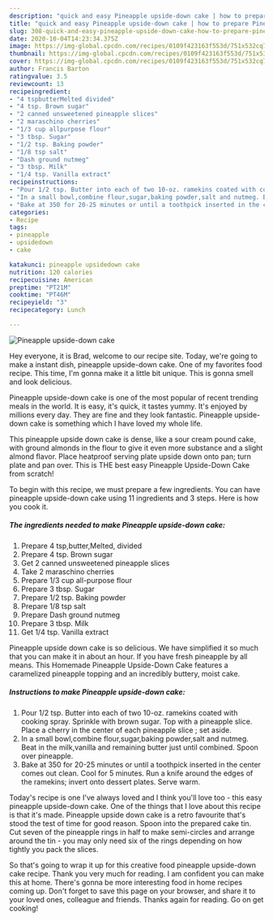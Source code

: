 ```yaml
---
description: "quick and easy Pineapple upside-down cake | how to prepare Pineapple upside-down cake"
title: "quick and easy Pineapple upside-down cake | how to prepare Pineapple upside-down cake"
slug: 308-quick-and-easy-pineapple-upside-down-cake-how-to-prepare-pineapple-upside-down-cake
date: 2020-10-04T14:23:34.375Z
image: https://img-global.cpcdn.com/recipes/0109f423163f553d/751x532cq70/pineapple-upside-down-cake-recipe-main-photo.jpg
thumbnail: https://img-global.cpcdn.com/recipes/0109f423163f553d/751x532cq70/pineapple-upside-down-cake-recipe-main-photo.jpg
cover: https://img-global.cpcdn.com/recipes/0109f423163f553d/751x532cq70/pineapple-upside-down-cake-recipe-main-photo.jpg
author: Francis Barton
ratingvalue: 3.5
reviewcount: 13
recipeingredient:
- "4 tspbutterMelted divided"
- "4 tsp. Brown sugar"
- "2 canned unsweetened pineapple slices"
- "2 maraschino cherries"
- "1/3 cup allpurpose flour"
- "3 tbsp. Sugar"
- "1/2 tsp. Baking powder"
- "1/8 tsp salt"
- "Dash ground nutmeg"
- "3 tbsp. Milk"
- "1/4 tsp. Vanilla extract"
recipeinstructions:
- "Pour 1/2 tsp. Butter into each of two 10-oz. ramekins coated with cooking spray. Sprinkle with brown sugar. Top with a pineapple slice. Place a cherry in the center of each pineapple slice ; set aside."
- "In a small bowl,combine flour,sugar,baking powder,salt and nutmeg. Beat in the milk,vanilla and remaining butter just until combined. Spoon over pineapple."
- "Bake at 350 for 20-25 minutes or until a toothpick inserted in the center comes out clean. Cool for 5 minutes. Run a knife around the edges of the ramekins; invert onto dessert plates. Serve warm."
categories:
- Recipe
tags:
- pineapple
- upsidedown
- cake

katakunci: pineapple upsidedown cake 
nutrition: 120 calories
recipecuisine: American
preptime: "PT21M"
cooktime: "PT46M"
recipeyield: "3"
recipecategory: Lunch

---
```



![Pineapple upside-down cake](https://img-global.cpcdn.com/recipes/0109f423163f553d/751x532cq70/pineapple-upside-down-cake-recipe-main-photo.jpg)

Hey everyone, it is Brad, welcome to our recipe site. Today, we're going to make a instant dish, pineapple upside-down cake. One of my favorites food recipe. This time, I'm gonna make it a little bit unique. This is gonna smell and look delicious.

Pineapple upside-down cake is one of the most popular of recent trending meals in the world. It is easy, it's quick, it tastes yummy. It's enjoyed by millions every day. They are fine and they look fantastic. Pineapple upside-down cake is something which I have loved my whole life.

This pineapple upside down cake is dense, like a sour cream pound cake, with ground almonds in the flour to give it even more substance and a slight almond flavor. Place heatproof serving plate upside down onto pan; turn plate and pan over. This is THE best easy Pineapple Upside-Down Cake from scratch!


To begin with this recipe, we must prepare a few ingredients. You can have pineapple upside-down cake using 11 ingredients and 3 steps. Here is how you cook it.

<!--inarticleads1-->

##### The ingredients needed to make Pineapple upside-down cake:

1. Prepare 4 tsp,butter,Melted, divided
1. Prepare 4 tsp. Brown sugar
1. Get 2 canned unsweetened pineapple slices
1. Take 2 maraschino cherries
1. Prepare 1/3 cup all-purpose flour
1. Prepare 3 tbsp. Sugar
1. Prepare 1/2 tsp. Baking powder
1. Prepare 1/8 tsp salt
1. Prepare Dash ground nutmeg
1. Prepare 3 tbsp. Milk
1. Get 1/4 tsp. Vanilla extract


Pineapple upside down cake is so delicious. We have simplified it so much that you can make it in about an hour. If you have fresh pineapple by all means. This Homemade Pineapple Upside-Down Cake features a caramelized pineapple topping and an incredibly buttery, moist cake. 

<!--inarticleads2-->

##### Instructions to make Pineapple upside-down cake:

1. Pour 1/2 tsp. Butter into each of two 10-oz. ramekins coated with cooking spray. Sprinkle with brown sugar. Top with a pineapple slice. Place a cherry in the center of each pineapple slice ; set aside.
1. In a small bowl,combine flour,sugar,baking powder,salt and nutmeg. Beat in the milk,vanilla and remaining butter just until combined. Spoon over pineapple.
1. Bake at 350 for 20-25 minutes or until a toothpick inserted in the center comes out clean. Cool for 5 minutes. Run a knife around the edges of the ramekins; invert onto dessert plates. Serve warm.


Today&#39;s recipe is one I&#39;ve always loved and I think you&#39;ll love too - this easy pineapple upside-down cake. One of the things that I love about this recipe is that it&#39;s made. Pineapple upside down cake is a retro favourite that&#39;s stood the test of time for good reason. Spoon into the prepared cake tin. Cut seven of the pineapple rings in half to make semi-circles and arrange around the tin - you may only need six of the rings depending on how tightly you pack the slices. 

So that's going to wrap it up for this creative food pineapple upside-down cake recipe. Thank you very much for reading. I am confident you can make this at home. There's gonna be more interesting food in home recipes coming up. Don't forget to save this page on your browser, and share it to your loved ones, colleague and friends. Thanks again for reading. Go on get cooking!

